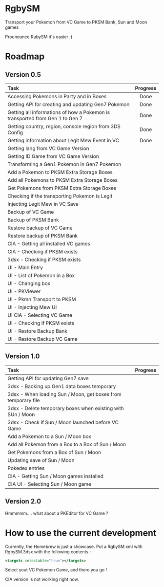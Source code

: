 # RgbySM

Transport your Pokemon from VC Game to PKSM Bank, Sun and Moon games

Prounounce RubySM it's easier ;)

# Roadmap

## Version 0.5

| Task | Progress |
| :------- | :---: |
| Accessing Pokemons in Party and in Boxes | Done |
| Getting API for creating and updating Gen7 Pokemon | Done |
| Getting all informations of how a Pokemon is transported from Gen 1 to Gen 7 | Done |
| Getting country, region, console region from 3DS Config | Done |
| Getting information about Legit Mew Event in VC | Done |
| Getting lang from VC Game Version |  |
| Getting ID Game from VC Game Version |  |
| Transforming a Gen1 Pokemon in Gen7 Pokemon |  |
| Add a Pokemon to PKSM Extra Storage Boxes |  |
| Add all Pokemons to PKSM Extra Storage Boxes |  |
| Get Pokemons from PKSM Extra Storage Boxes |  |
| Checking if the transporting Pokemon is Legit |  |
| Injecting Legit Mew in VC Save |  |
| Backup of VC Game |  |
| Backup of PKSM Bank |  |
| Restore backup of VC Game |  |
| Restore backup of PKSM Bank |  |
| CIA - Getting all installed VC games |  |
| CIA - Checking if PKSM exists |  |
| 3dsx - Checking if PKSM exists |  |
| UI - Main Entry |  |
| UI - List of Pokemon in a Box |  |
| UI - Changing box |  |
| UI - PKViewer |  |
| UI - Pkmn Transport to PKSM |  |
| UI - Injecting Mew UI |  |
| UI CIA - Selecting VC Game |  |
| UI - Checking if PKSM exists |  |
| UI - Restore Backup Bank |  |
| UI - Restore Backup VC Game |  |

## Version 1.0

|  Task | Progress |
| :------- | :---: |
|  Getting API for updating Gen7 save |  |
| 3dsx - Backing up Gen1 data boxes temporary |  |
| 3dsx - When loading Sun / Moon, get boxes from temporary file |  |
| 3dsx - Delete temporary boxes when existing with SUn / Moon |  |
| 3dsx - Check if Sun / Moon launched before VC Game |  |
| Add a Pokemon to a Sun / Moon box |  |
| Add all Pokemon from a Box to a Box of Sun / Moon |  |
| Get Pokemons from a Box of Sun / Moon |  |
| Updating save of Sun / Moon |  |
| Pokedex entries |  |
| CIA - Getting Sun / Moon games installed |  |
| CIA UI - Selecting Sun / Moon game |  |

## Version 2.0

Hmmmmm.... what about a PKEditor for VC Game ?

# How to use the current development

Currently, the Homebrew is just a showcase. 
Put a RgbySM.xml with RgbySM.3dsx with the following contents :

```xml
<targets selectable="true"></targets>
```

Select yout VC Pokemon Game, and there you go !

CIA version is not working right now.